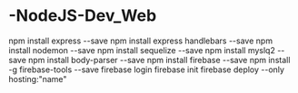 # -NodeJS-Dev_Web

npm install express --save
npm install express handlebars --save
npm install nodemon --save
npm install sequelize --save
npm install myslq2 --save
npm install body-parser --save
npm install firebase --save
npm install -g firebase-tools --save
firebase login
firebase init
firebase deploy --only hosting:"name"
